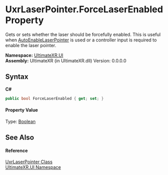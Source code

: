 # UxrLaserPointer.ForceLaserEnabled Property 
 

Gets or sets whether the laser should be forcefully enabled. This is useful when <a href="P_UltimateXR_UI_UnityInputModule_UxrCanvas_AutoEnableLaserPointer">AutoEnableLaserPointer</a> is used or a controller input is required to enable the laser pointer.

**Namespace:**&nbsp;<a href="N_UltimateXR_UI">UltimateXR.UI</a><br />**Assembly:**&nbsp;UltimateXR (in UltimateXR.dll) Version: 0.0.0.0

## Syntax

**C#**<br />
``` C#
public bool ForceLaserEnabled { get; set; }
```


#### Property Value
Type: <a href="https://docs.microsoft.com/dotnet/api/system.boolean" target="_blank" rel="noopener noreferrer">Boolean</a>

## See Also


#### Reference
<a href="T_UltimateXR_UI_UxrLaserPointer">UxrLaserPointer Class</a><br /><a href="N_UltimateXR_UI">UltimateXR.UI Namespace</a><br />